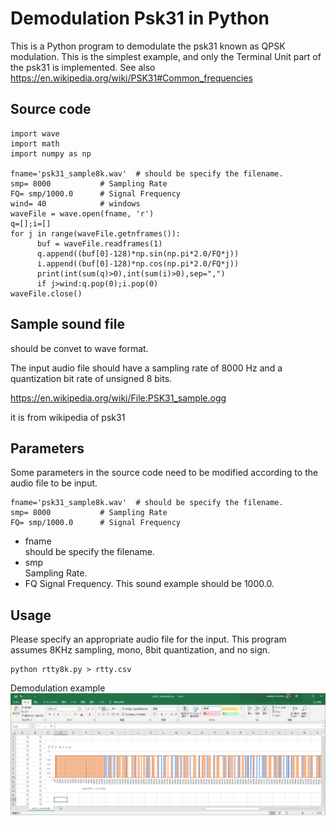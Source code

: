 # Demodulation Psk31 in Python
This is a Python program to demodulate the psk31 known as QPSK modulation.
This is the simplest example, and only the Terminal Unit part of the psk31 is implemented. See also https://en.wikipedia.org/wiki/PSK31#Common_frequencies


## Source code
~~~
import wave
import math
import numpy as np

fname='psk31_sample8k.wav'  # should be specify the filename.
smp= 8000           # Sampling Rate
FQ= smp/1000.0      # Signal Frequency 
wind= 40            # windows
waveFile = wave.open(fname, 'r')
q=[];i=[]
for j in range(waveFile.getnframes()):
      buf = waveFile.readframes(1)
      q.append((buf[0]-128)*np.sin(np.pi*2.0/FQ*j))
      i.append((buf[0]-128)*np.cos(np.pi*2.0/FQ*j))
      print(int(sum(q)>0),int(sum(i)>0),sep=",")
      if j>wind:q.pop(0);i.pop(0)
waveFile.close()
~~~
## Sample sound file
should be convet to wave format.<p>
The input audio file should have a sampling rate of 8000 Hz and a quantization bit rate of unsigned 8 bits.<p>
https://en.wikipedia.org/wiki/File:PSK31_sample.ogg<p>
it is from wikipedia of psk31<p>
      
## Parameters
Some parameters in the source code need to be modified according to the audio file to be input. 
~~~
fname='psk31_sample8k.wav'  # should be specify the filename.
smp= 8000           # Sampling Rate
FQ= smp/1000.0      # Signal Frequency 
~~~
- fname   
should be specify the filename.
- smp   
Sampling Rate.
- FQ
Signal Frequency. This sound example should be 1000.0.     

## Usage
Please specify an appropriate audio file for the input.
This program assumes 8KHz sampling, mono, 8bit quantization, and no sign.
~~~
python rtty8k.py > rtty.csv
~~~
Demodulation example
![](2021-07-16.png)
